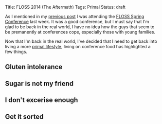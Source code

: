 Title: FLOSS 2014 (The Aftermath)
Tags: Primal
Status: draft


As I mentioned in my [previous post]({$filename}/articles/almost_dead_in_brighton.md}) I was attending the [FLOSS Spring Conference](www.flossuk.org/Events/Spring2014) last week. It was a good conference, but I must say that I'm glad to be back in the real world, I have no idea how the guys that seem to be premanently at conferences cope, especially those with young families.

Now that I'm back in the real world, I've decided that I need to get back into living a more [primal lifestyle](http://www.marksdailyapple.com/definitive-guide-primal-blueprint), living on conference food has highlighted a few things.

## Gluten intolerance

## Sugar is not my friend

## I don't excerise enough

## Get it sorted

